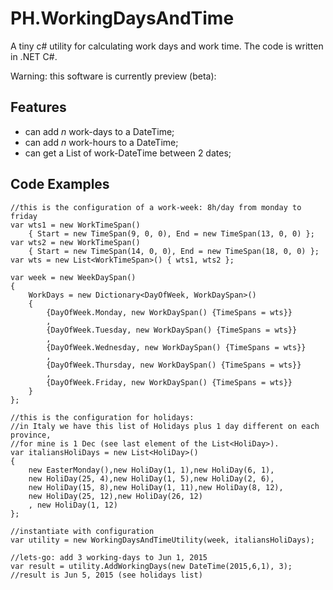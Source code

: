 # PH.WorkingDaysAndTime

A tiny c# utility for calculating work days and work time.
The code is written in .NET C#.

Warning: this software is currently preview (beta):

## Features
- can add *n* work-days to a DateTime;
- can add *n* work-hours to a DateTime;
- can get a List of work-DateTime between 2 dates;

## Code Examples

```
//this is the configuration of a work-week: 8h/day from monday to friday
var wts1 = new WorkTimeSpan() 
	{ Start = new TimeSpan(9, 0, 0), End = new TimeSpan(13, 0, 0) };
var wts2 = new WorkTimeSpan() 
	{ Start = new TimeSpan(14, 0, 0), End = new TimeSpan(18, 0, 0) };
var wts = new List<WorkTimeSpan>() { wts1, wts2 };

var week = new WeekDaySpan()
{
	WorkDays = new Dictionary<DayOfWeek, WorkDaySpan>()
	{
		{DayOfWeek.Monday, new WorkDaySpan() {TimeSpans = wts}}
		,
		{DayOfWeek.Tuesday, new WorkDaySpan() {TimeSpans = wts}}
		,
		{DayOfWeek.Wednesday, new WorkDaySpan() {TimeSpans = wts}}
		,
		{DayOfWeek.Thursday, new WorkDaySpan() {TimeSpans = wts}}
		,
		{DayOfWeek.Friday, new WorkDaySpan() {TimeSpans = wts}}
	}
};

//this is the configuration for holidays: 
//in Italy we have this list of Holidays plus 1 day different on each province,
//for mine is 1 Dec (see last element of the List<HoliDay>).
var italiansHoliDays = new List<HoliDay>()
{
	new EasterMonday(),new HoliDay(1, 1),new HoliDay(6, 1),
	new HoliDay(25, 4),new HoliDay(1, 5),new HoliDay(2, 6),
	new HoliDay(15, 8),new HoliDay(1, 11),new HoliDay(8, 12),
	new HoliDay(25, 12),new HoliDay(26, 12)
	, new HoliDay(1, 12)
};

//instantiate with configuration
var utility = new WorkingDaysAndTimeUtility(week, italiansHoliDays);

//lets-go: add 3 working-days to Jun 1, 2015
var result = utility.AddWorkingDays(new DateTime(2015,6,1), 3);
//result is Jun 5, 2015 (see holidays list) 
```


